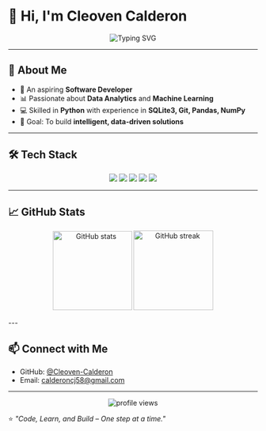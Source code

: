 # 👋 Hi, I'm Cleoven Calderon  

<p align="center">
  <img src="https://readme-typing-svg.herokuapp.com?font=Fira+Code&weight=500&size=24&pause=1000&color=58A6FF&center=true&vCenter=true&width=550&lines=Aspiring+Software+Developer;A+Passion+For+Machine+Learning;Exploring+Data+Analytics;Always+Learning+New+Things!" alt="Typing SVG" />
</p>

---

## 🌟 About Me
- 🚀 An aspiring **Software Developer**  
- 📊 Passionate about **Data Analytics** and **Machine Learning**  
- 💻 Skilled in **Python** with experience in **SQLite3, Git, Pandas, NumPy**  
- 🎯 Goal: To build **intelligent, data-driven solutions**  

---

## 🛠️ Tech Stack
<p align="center">
  <img src="https://img.shields.io/badge/Python-3776AB?style=for-the-badge&logo=python&logoColor=white"/>
  <img src="https://img.shields.io/badge/SQLite-003B57?style=for-the-badge&logo=sqlite&logoColor=white"/>
  <img src="https://img.shields.io/badge/Git-F05032?style=for-the-badge&logo=git&logoColor=white"/>
  <img src="https://img.shields.io/badge/Pandas-150458?style=for-the-badge&logo=pandas&logoColor=white"/>
  <img src="https://img.shields.io/badge/Numpy-013243?style=for-the-badge&logo=numpy&logoColor=white"/>
</p>

---

## 📈 GitHub Stats
<p align="center">
  <img src="https://github-readme-stats.vercel.app/api?username=Cleoven-Calderon&show_icons=true&theme=tokyonight" alt="GitHub stats" height="160"/>
  <img src="https://github-readme-streak-stats.herokuapp.com/?user=Cleoven-Calderon&theme=tokyonight" alt="GitHub streak" height="161"/>
</p>
---


## 📫 Connect with Me
- GitHub: [@Cleoven-Calderon](https://github.com/Cleoven-Calderon)
- Email: calderoncj58@gmail.com
---

<p align="center">
  <img src="https://komarev.com/ghpvc/?username=Cleoven-Calderon&style=for-the-badge&color=blue" alt="profile views"/>
</p>

⭐️ *"Code, Learn, and Build – One step at a time."*  
